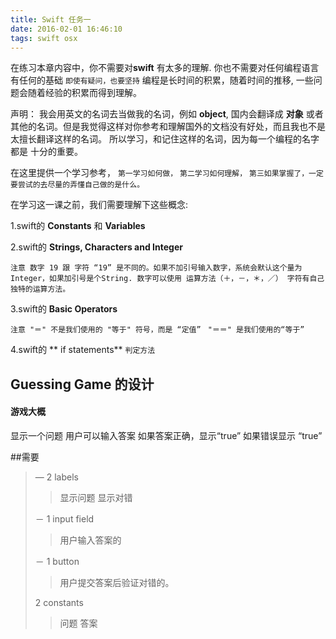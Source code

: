 ```yaml
---
title: Swift 任务一
date: 2016-02-01 16:46:10
tags: swift osx
---
```


 在练习本章内容中，你不需要对**swift** 有太多的理解. 你也不需要对任何编程语言有任何的基础 `即使有疑问，也要坚持` 编程是长时间的积累，随着时间的推移, 一些问题会随着经验的积累而得到理解。

 声明：
  我会用英文的名词去当做我的名词，例如 **object**, 国内会翻译成 **对象** 或者其他的名词。但是我觉得这样对你参考和理解国外的文档没有好处，而且我也不是太擅长翻译这样的名词。
  所以学习，和记住这样的名词，因为每一个编程的名字都是 十分的重要。


 在这里提供一个学习参考，
 `第一学习如何做，`
 `第二学习如何理解，`
 `第三如果掌握了，一定要尝试的去尽量的弄懂自己做的是什么。`



在学习这一课之前，我们需要理解下这些概念:

1.swift的 **Constants** 和 **Variables**



2.swift的 **Strings, Characters and Integer**


`注意 数字 19 跟 字符 “19” 是不同的。如果不加引号输入数字，系统会默认这个量为Integer，如果加引号是个String.
 数字可以使用 运算方法（＋，－，＊，／）
 字符有自己独特的运算方法。`


3.swift的 **Basic Operators**

`注意 "＝" 不是我们使用的 "等于" 符号，而是 “定值”`
` "＝＝" 是我们使用的“等于”`


4.swift的 ** if statements**
`判定方法`

Guessing Game 的设计
-------------

#### 游戏大概

显示一个问题
用户可以输入答案
如果答案正确，显示“true”
	如果错误显示 “true”

##需要

> — 2 labels
>
> > 显示问题
> > 显示对错
>
> － 1 input field
> > 用户输入答案的
>
> － 1 button
>
> > 用户提交答案后验证对错的。
>
> 2  constants
>
> > 问题
> > 答案
>
